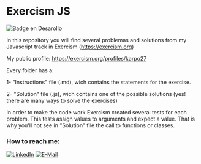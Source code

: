 # Exercism JS

![Badge en Desarollo](https://img.shields.io/badge/STATUS-%20DEVELOPMENT-green)

In this repository you will find several problemas and solutions from my Javascript track in Exercism (https://exercism.org)

My public profile: https://exercism.org/profiles/karpo27

Every folder has a:

1- "Instructions" file (.md), wich contains the statements for the exercise.

2- "Solution" file (.js), wich contains one of the possible solutions (yes! there are many ways to solve the exercises)

In order to make the code work Exercism created several tests for each problem. This tests assign values to arguments and expect a value. That is why you'll not see in "Solution" file the call to functions or classes.

### How to reach me:

[![LinkedIn](https://img.shields.io/badge/LinkedIn-0077B5?style=for-the-badge&logo=linkedin&logoColor=white)](https://www.linkedin.com/in/julian-giudice-940771a1/)
[![E-Mail](https://img.shields.io/badge/Email-006aff?style=for-the-badge&logo=maildotru&logoColor=white&color=red)](mailto:juliangiudice@hotmail.com)

